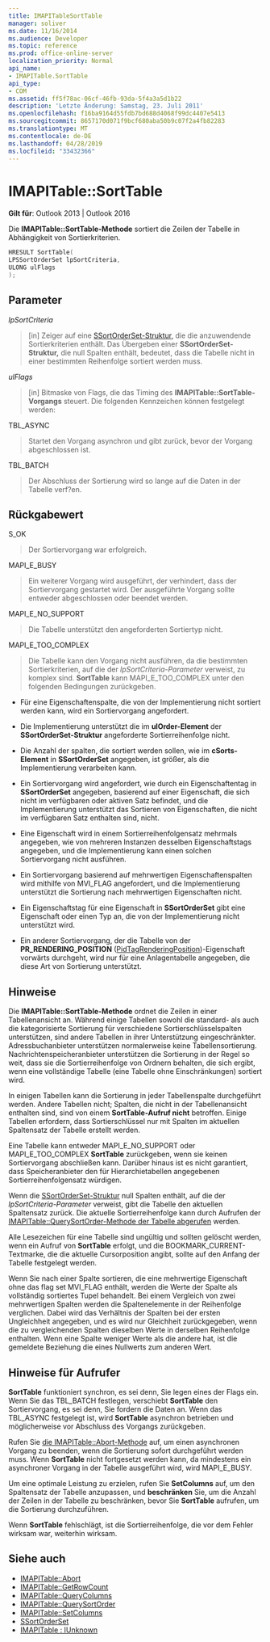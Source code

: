 ```yaml
---
title: IMAPITableSortTable
manager: soliver
ms.date: 11/16/2014
ms.audience: Developer
ms.topic: reference
ms.prod: office-online-server
localization_priority: Normal
api_name:
- IMAPITable.SortTable
api_type:
- COM
ms.assetid: ff5f78ac-06cf-46fb-93da-5f4a3a5d1b22
description: 'Letzte Änderung: Samstag, 23. Juli 2011'
ms.openlocfilehash: f16ba9164d55fdb7bd688d4068f99dc4407e5413
ms.sourcegitcommit: 8657170d071f9bcf680aba50b9c07f2a4fb82283
ms.translationtype: MT
ms.contentlocale: de-DE
ms.lasthandoff: 04/28/2019
ms.locfileid: "33432366"
---
```

# <a name="imapitablesorttable"></a>IMAPITable::SortTable

**Gilt für**: Outlook 2013 | Outlook 2016 
  
Die **IMAPITable::SortTable-Methode** sortiert die Zeilen der Tabelle in Abhängigkeit von Sortierkriterien. 
  
```cpp
HRESULT SortTable(
LPSSortOrderSet lpSortCriteria,
ULONG ulFlags
);
```

## <a name="parameters"></a>Parameter

_lpSortCriteria_
  
> [in] Zeiger auf eine [SSortOrderSet-Struktur,](ssortorderset.md) die die anzuwendende Sortierkriterien enthält. Das Übergeben einer **SSortOrderSet-Struktur,** die null Spalten enthält, bedeutet, dass die Tabelle nicht in einer bestimmten Reihenfolge sortiert werden muss. 
    
_ulFlags_
  
> [in] Bitmaske von Flags, die das Timing des **IMAPITable::SortTable-Vorgangs** steuert. Die folgenden Kennzeichen können festgelegt werden: 
    
TBL_ASYNC 
  
> Startet den Vorgang asynchron und gibt zurück, bevor der Vorgang abgeschlossen ist.
    
TBL_BATCH 
  
> Der Abschluss der Sortierung wird so lange auf die Daten in der Tabelle verf?en.
    
## <a name="return-value"></a>Rückgabewert

S_OK 
  
> Der Sortiervorgang war erfolgreich.
    
MAPI_E_BUSY 
  
> Ein weiterer Vorgang wird ausgeführt, der verhindert, dass der Sortiervorgang gestartet wird. Der ausgeführte Vorgang sollte entweder abgeschlossen oder beendet werden.
    
MAPI_E_NO_SUPPORT 
  
> Die Tabelle unterstützt den angeforderten Sortiertyp nicht.
    
MAPI_E_TOO_COMPLEX 
  
> Die Tabelle kann den Vorgang nicht ausführen, da die bestimmten Sortierkriterien, auf die der  _lpSortCriteria-Parameter_ verweist, zu komplex sind. **SortTable** kann MAPI_E_TOO_COMPLEX unter den folgenden Bedingungen zurückgeben. 
    
   - Für eine Eigenschaftenspalte, die von der Implementierung nicht sortiert werden kann, wird ein Sortiervorgang angefordert.
    
   - Die Implementierung unterstützt die im **ulOrder-Element** der **SSortOrderSet-Struktur** angeforderte Sortierreihenfolge nicht. 
    
   - Die Anzahl der spalten, die sortiert werden sollen, wie im **cSorts-Element** in **SSortOrderSet** angegeben, ist größer, als die Implementierung verarbeiten kann.
    
   - Ein Sortiervorgang wird angefordert, wie durch ein Eigenschaftentag in **SSortOrderSet** angegeben, basierend auf einer Eigenschaft, die sich nicht im verfügbaren oder aktiven Satz befindet, und die Implementierung unterstützt das Sortieren von Eigenschaften, die nicht im verfügbaren Satz enthalten sind, nicht.
    
   - Eine Eigenschaft wird in einem Sortierreihenfolgensatz mehrmals angegeben, wie von mehreren Instanzen desselben Eigenschaftstags angegeben, und die Implementierung kann einen solchen Sortiervorgang nicht ausführen.
    
   - Ein Sortiervorgang basierend auf mehrwertigen Eigenschaftenspalten wird mithilfe von MVI_FLAG angefordert, und die Implementierung unterstützt die Sortierung nach mehrwertigen Eigenschaften nicht. 
    
   - Ein Eigenschaftstag für eine Eigenschaft in **SSortOrderSet** gibt eine Eigenschaft oder einen Typ an, die von der Implementierung nicht unterstützt wird. 
    
   - Ein anderer Sortiervorgang, der die Tabelle von der **PR_RENDERING_POSITION** ([PidTagRenderingPosition](pidtagrenderingposition-canonical-property.md))-Eigenschaft vorwärts durchgeht, wird nur für eine Anlagentabelle angegeben, die diese Art von Sortierung unterstützt.
    
## <a name="remarks"></a>Hinweise

Die **IMAPITable::SortTable-Methode** ordnet die Zeilen in einer Tabellenansicht an. Während einige Tabellen sowohl die standard- als auch die kategorisierte Sortierung für verschiedene Sortierschlüsselspalten unterstützen, sind andere Tabellen in ihrer Unterstützung eingeschränkter. Adressbuchanbieter unterstützen normalerweise keine Tabellensortierung. Nachrichtenspeicheranbieter unterstützen die Sortierung in der Regel so weit, dass sie die Sortierreihenfolge von Ordnern behalten, die sich ergibt, wenn eine vollständige Tabelle (eine Tabelle ohne Einschränkungen) sortiert wird. 
  
In einigen Tabellen kann die Sortierung in jeder Tabellenspalte durchgeführt werden. Andere Tabellen nicht; Spalten, die nicht in der Tabellenansicht enthalten sind, sind von einem **SortTable-Aufruf nicht** betroffen. Einige Tabellen erfordern, dass Sortierschlüssel nur mit Spalten im aktuellen Spaltensatz der Tabelle erstellt werden. 
  
Eine Tabelle kann entweder MAPI_E_NO_SUPPORT oder MAPI_E_TOO_COMPLEX **SortTable** zurückgeben, wenn sie keinen Sortiervorgang abschließen kann. Darüber hinaus ist es nicht garantiert, dass Speicheranbieter den für Hierarchietabellen angegebenen Sortierreihenfolgensatz würdigen. 
  
Wenn die [SSortOrderSet-Struktur](ssortorderset.md) null Spalten enthält, auf die der  _lpSortCriteria-Parameter_ verweist, gibt die Tabelle den aktuellen Spaltensatz zurück. Die aktuelle Sortierreihenfolge kann durch Aufrufen der [IMAPITable::QuerySortOrder-Methode der Tabelle abgerufen](imapitable-querysortorder.md) werden. 
  
Alle Lesezeichen für eine Tabelle sind ungültig und sollten gelöscht werden, wenn ein Aufruf von **SortTable** erfolgt, und die BOOKMARK_CURRENT-Textmarke, die die aktuelle Cursorposition angibt, sollte auf den Anfang der Tabelle festgelegt werden. 
  
Wenn Sie nach einer Spalte sortieren, die eine mehrwertige Eigenschaft ohne das flag set MVI_FLAG enthält, werden die Werte der Spalte als vollständig sortiertes Tupel behandelt. Bei einem Vergleich von zwei mehrwertigen Spalten werden die Spaltenelemente in der Reihenfolge verglichen. Dabei wird das Verhältnis der Spalten bei der ersten Ungleichheit angegeben, und es wird nur Gleichheit zurückgegeben, wenn die zu vergleichenden Spalten dieselben Werte in derselben Reihenfolge enthalten. Wenn eine Spalte weniger Werte als die andere hat, ist die gemeldete Beziehung die eines Nullwerts zum anderen Wert.
  
## <a name="notes-to-callers"></a>Hinweise für Aufrufer

**SortTable** funktioniert synchron, es sei denn, Sie legen eines der Flags ein. Wenn Sie das TBL_BATCH festlegen, verschiebt **SortTable** den Sortiervorgang, es sei denn, Sie fordern die Daten an. Wenn das TBL_ASYNC festgelegt ist, wird **SortTable** asynchron betrieben und möglicherweise vor Abschluss des Vorgangs zurückgeben. 
  
Rufen Sie [die IMAPITable::Abort-Methode](imapitable-abort.md) auf, um einen asynchronen Vorgang zu beenden, wenn die Sortierung sofort durchgeführt werden muss. Wenn **SortTable** nicht fortgesetzt werden kann, da mindestens ein asynchroner Vorgang in der Tabelle ausgeführt wird, wird MAPI_E_BUSY. 
  
Um eine optimale Leistung zu erzielen, rufen Sie **SetColumns** auf, um den Spaltensatz der Tabelle anzupassen, und **beschränken** Sie, um die Anzahl der Zeilen in der Tabelle zu beschränken, bevor Sie **SortTable** aufrufen, um die Sortierung durchzuführen. 
  
Wenn **SortTable** fehlschlägt, ist die Sortierreihenfolge, die vor dem Fehler wirksam war, weiterhin wirksam. 
  
## <a name="see-also"></a>Siehe auch

- [IMAPITable::Abort](imapitable-abort.md)
- [IMAPITable::GetRowCount](imapitable-getrowcount.md)
- [IMAPITable::QueryColumns](imapitable-querycolumns.md)
- [IMAPITable::QuerySortOrder](imapitable-querysortorder.md)
- [IMAPITable::SetColumns](imapitable-setcolumns.md)
- [SSortOrderSet](ssortorderset.md)
- [IMAPITable : IUnknown](imapitableiunknown.md)

